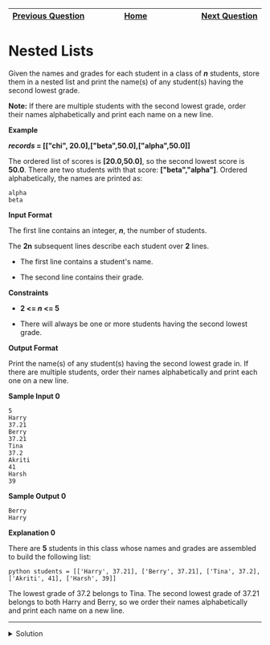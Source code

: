 | <img width=1000>[Previous Question](https://github.com/Kevin-Lago/python-hackerrank-solutions/tree/main/src/basic_data_types/find_the_runner_up_score)</img> | <img width=1000>[Home](https://github.com/Kevin-Lago/python-hackerrank-solutions)</img> | <img width=1000>[Next Question](https://github.com/Kevin-Lago/python-hackerrank-solutions/tree/main/src/basic_data_types/finding_the_percentage)</img> |
|:---|:---:|---:|

# Nested Lists

Given the names and grades for each student in a class of ___n___ students, store them in a nested list and print the name(s) of any student(s) having the second lowest grade.

__Note:__ If there are multiple students with the second lowest grade, order their names alphabetically and print each name on a new line.

__Example__

___records_ = [["chi", 20.0],["beta",50.0],["alpha",50.0]]__

The ordered list of scores is __[20.0,50.0]__, so the second lowest score is __50.0__. There are two students with that score: __["beta","alpha"]__. Ordered alphabetically, the names are printed as:

```
alpha
beta
```

__Input Format__

The first line contains an integer, ___n___, the number of students.

The __2n__ subsequent lines describe each student over __2__ lines.

- The first line contains a student's name.

- The second line contains their grade.

__Constraints__

- __2 <= _n_ <= 5__

- There will always be one or more students having the second lowest grade.

__Output Format__

Print the name(s) of any student(s) having the second lowest grade in. If there are multiple students, order their names alphabetically and print each one on a new line.

__Sample Input 0__

```
5
Harry
37.21
Berry
37.21
Tina
37.2
Akriti
41
Harsh
39
```

__Sample Output 0__

```
Berry
Harry
```

__Explanation 0__

There are __5__ students in this class whose names and grades are assembled to build the following list:

```python students = [['Harry', 37.21], ['Berry', 37.21], ['Tina', 37.2], ['Akriti', 41], ['Harsh', 39]]```

The lowest grade of 37.2 belongs to Tina. The second lowest grade of 37.21 belongs to both Harry and Berry, so we order their names alphabetically and print each name on a new line.

---

<details><summary>Solution</summary>
    
```python

```
</details>